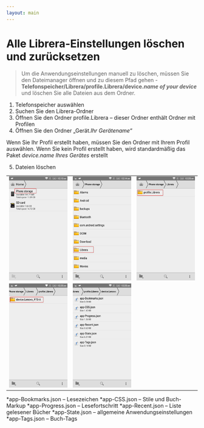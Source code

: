 ```yaml
---
layout: main
---
```


# Alle Librera-Einstellungen löschen und zurücksetzen

> Um die Anwendungseinstellungen manuell zu löschen, müssen Sie den Dateimanager öffnen und zu diesem Pfad gehen -
> **Telefonspeicher/Librera/profile.Librera/device._name of your device_** und löschen Sie alle Dateien aus dem Ordner.

1. Telefonspeicher auswählen
2. Suchen Sie den Librera-Ordner
3. Öffnen Sie den Ordner profile.Librera – dieser Ordner enthält Ordner mit Profilen
4. Öffnen Sie den Ordner „Gerät._Ihr Gerätename_“

Wenn Sie Ihr Profil erstellt haben, müssen Sie den Ordner mit Ihrem Profil auswählen.
Wenn Sie kein Profil erstellt haben, wird standardmäßig das Paket _device.name Ihres Gerätes_ erstellt

5. Dateien löschen

||||
|-|-|-|
|![](1.png)|![](2.png)|![](3.png)|
|![](4.png)|![](5.png)||


*app-Bookmarks.json – Lesezeichen
*app-CSS.json – Stile und Buch-Markup
*app-Progress.json – Lesefortschritt
*app-Recent.json – Liste gelesener Bücher
*app-State.json – allgemeine Anwendungseinstellungen
*app-Tags.json – Buch-Tags

